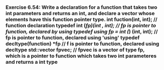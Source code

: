 ###  Exercise 6.54: Write a declaration for a function that takes two int parameters and returns an int, and declare a vector whose elements have this function pointer type.    int fuction(int, int);   // function declaration    typedef int (*fp)(int , int);  //  fp is pointer to function, declared by using typedef    using fp = int (*) (int, int); //  fp is pointer to function, declared using 'using'    typedef decltype(function) *fp  // f is pointer to function, declared using decltype    std::vector<fp> fpvec;    // fpvec is a vector of type fp, which is a pointer to function which takes two int                                  parameteres and returns a int type